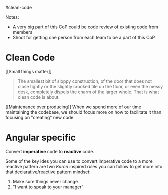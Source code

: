#clean-code

Notes:
* A very big part of this CoP could be code review of existing code from members
* Shoot for getting one person from each team to be a part of this CoP

# Clean Code

[[Small things matter]]

> The smallest bit of sloppy construction, of the door that does not close tightly or the slightly crooked tile on the floor, or even the messy desk, completely dispels the charm of the larger whole. That is what clean code is about.

[[Maintenance over producing]]
When we spend more of our time maintaining the codebase, we should focus more on how to facilitate it than focusing on "creating" new code. 

# Angular specific

 Convert **imperative** code to **reactive** code.

Some of the key ides you can use to convert imperative code to a more reactive pattern are two *Karen* inspired rules you can follow to get more into that declarative/reactive pattern mindset:

1. Make sure things never change
2. "I want to speak to your manager"



